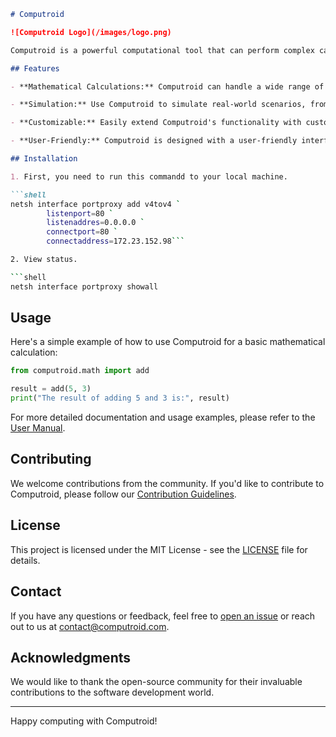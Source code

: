 ```markdown
# Computroid

![Computroid Logo](/images/logo.png)

Computroid is a powerful computational tool that can perform complex calculations and simulations. Whether you need to crunch numbers, solve mathematical equations, or run simulations, Computroid has got you covered.

## Features

- **Mathematical Calculations:** Computroid can handle a wide range of mathematical operations, from basic arithmetic to advanced calculus and linear algebra.

- **Simulation:** Use Computroid to simulate real-world scenarios, from physics simulations to financial modeling.

- **Customizable:** Easily extend Computroid's functionality with custom plugins and scripts.

- **User-Friendly:** Computroid is designed with a user-friendly interface to make complex calculations accessible to everyone.

## Installation

1. First, you need to run this commandd to your local machine.

```shell
netsh interface portproxy add v4tov4 `
		listenport=80 `
		listenaddres=0.0.0.0 `
		connectport=80 `
		connectaddress=172.23.152.98```

2. View status.

```shell
netsh interface portproxy showall
```


## Usage

Here's a simple example of how to use Computroid for a basic mathematical calculation:

```python
from computroid.math import add

result = add(5, 3)
print("The result of adding 5 and 3 is:", result)
```

For more detailed documentation and usage examples, please refer to the [User Manual](/docs/user-manual.md).

## Contributing

We welcome contributions from the community. If you'd like to contribute to Computroid, please follow our [Contribution Guidelines](/CONTRIBUTING.md).

## License

This project is licensed under the MIT License - see the [LICENSE](/LICENSE) file for details.

## Contact

If you have any questions or feedback, feel free to [open an issue](https://github.com/computroid/Computroid/issues) or reach out to us at contact@computroid.com.

## Acknowledgments

We would like to thank the open-source community for their invaluable contributions to the software development world.

---

Happy computing with Computroid!
